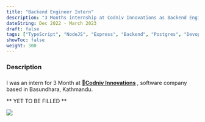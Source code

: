 ```yaml
---
title: "Backend Engineer Intern"
description: "3 Months internship at Codniv Innovations as Backend Engineer"
dateString: Dec 2022 - March 2023
draft: false
tags: ["TypeScript", "NodeJS", "Express", "Backend", "Postgres", "Devops"] 
showToc: false
weight: 300
--- 
```


### Description

### 
I was an intern for 3 Month at <b> 🔗[Codniv Innovations](https://codniv.com/) </b>, software company based in Basundhara, Kathmandu. 
<!-- - Developed an event-driven serverless integration framework using AWS services like **AppFlow**, **S3**, **Lambda** and **EventBridge**, to sync customer data between Salesforce and BuyerAssist. Through this, I learned to build systems to support bi-directional sync of large volumes of data from multiple sources, perform **CRUD** operations on **MongoDB** as well as **schema design**. -->
<!-- - Developed a configuration-driven framework to extend the pattern matching capability of **AWS EventBridge**, which **prevented thousands of false invocations of AWS Lambda functions**. -->
<!-- - Implemented a system to track asynchronous data transfer jobs through AWS AppFlow, which **saved hours of debugging time**. -->
<!-- - Developed a **Salesforce app** using SFDX to provide clients with a customized experience within their Salesforce dashboard. -->
<!-- - Developed a **Slack bot** to send interactive daily notifications to customers, and to allow them to take actions directly from Slack. This eliminated the operational resistance and **increased the adoption of our product by over 50%**. -->
<!-- - Implemented authorization for Slack integration with BuyerAssist using **React** and **OAuth 2.0** -->
<!-- - Mentored a new recruit for a period of 1 month -->

** YET TO BE FILLED **

![](/experience/internship/codniv.jpg)
